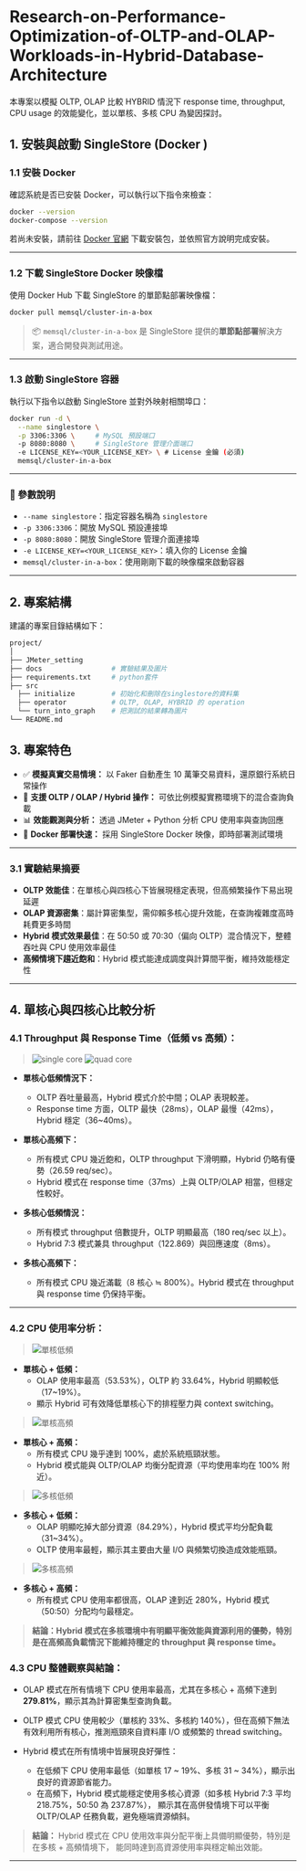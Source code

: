 # Research-on-Performance-Optimization-of-OLTP-and-OLAP-Workloads-in-Hybrid-Database-Architecture

本專案以模擬 OLTP, OLAP 比較 HYBRID 情況下 response time, throughput, CPU usage 的效能變化，並以單核、多核 CPU 為變因探討。
## 1. 安裝與啟動 SingleStore (Docker )

### 1.1 安裝 Docker

確認系統是否已安裝 Docker，可以執行以下指令來檢查：

```bash
docker --version
docker-compose --version
```

若尚未安裝，請前往 [Docker 官網](https://www.docker.com/) 下載安裝包，並依照官方說明完成安裝。

---

### 1.2 下載 SingleStore Docker 映像檔

使用 Docker Hub 下載 SingleStore 的單節點部署映像檔：

```bash
docker pull memsql/cluster-in-a-box
```

> 📦 `memsql/cluster-in-a-box` 是 SingleStore 提供的**單節點部署**解決方案，適合開發與測試用途。

---

### 1.3 啟動 SingleStore 容器

執行以下指令以啟動 SingleStore 並對外映射相關埠口：

```bash
docker run -d \
  --name singlestore \
  -p 3306:3306 \     # MySQL 預設端口
  -p 8080:8080 \     # SingleStore 管理介面端口
  -e LICENSE_KEY=<YOUR_LICENSE_KEY> \ # License 金鑰 (必須)
  memsql/cluster-in-a-box
```

---

### 📌 參數說明

- `--name singlestore`：指定容器名稱為 `singlestore`
- `-p 3306:3306`：開放 MySQL 預設連接埠
- `-p 8080:8080`：開放 SingleStore 管理介面連接埠
- `-e LICENSE_KEY=<YOUR_LICENSE_KEY>`：填入你的 License 金鑰
- `memsql/cluster-in-a-box`：使用剛剛下載的映像檔來啟動容器

---

## 2. 專案結構

建議的專案目錄結構如下：
```bash
project/
│
├── JMeter_setting
├── docs                 # 實驗結果及圖片
├── requirements.txt     # python套件         
├── src                  
  ├── initialize         # 初始化和刪除在singlestore的資料集
  ├── operator           # OLTP, OLAP, HYBRID 的 operation
  └── turn_into_graph    # 把測試的結果轉為圖片
└── README.md                  

```
## 3. 專案特色

- ✅ **模擬真實交易情境：** 以 Faker 自動產生 10 萬筆交易資料，還原銀行系統日常操作
- 🔄 **支援 OLTP / OLAP / Hybrid 操作：** 可依比例模擬實務環境下的混合查詢負載
- 📊 **效能觀測與分析：** 透過 JMeter + Python 分析 CPU 使用率與查詢回應
- 🐳 **Docker 部署快速：** 採用 SingleStore Docker 映像，即時部署測試環境

---

### 3.1 實驗結果摘要

- **OLTP 效能佳**：在單核心與四核心下皆展現穩定表現，但高頻繁操作下易出現延遲
- **OLAP 資源密集**：屬計算密集型，需仰賴多核心提升效能，在查詢複雜度高時耗費更多時間
- **Hybrid 模式效果最佳**：在 50:50 或 70:30（偏向 OLTP）混合情況下，整體吞吐與 CPU 使用效率最佳
- **高頻情境下趨近飽和**：Hybrid 模式能達成調度與計算間平衡，維持效能穩定性

---

## 4. 單核心與四核心比較分析

### 4.1 Throughput 與 Response Time（低頻 vs 高頻）：

> ![single core](docs/single_core.png)  ![quad core](docs/quad_core.png)

- **單核心低頻情況下：**
  - OLTP 吞吐量最高，Hybrid 模式介於中間；OLAP 表現較差。
  - Response time 方面，OLTP 最快（28ms），OLAP 最慢（42ms），Hybrid 穩定（36~40ms）。

- **單核心高頻下：**
  - 所有模式 CPU 幾近飽和，OLTP throughput 下滑明顯，Hybrid 仍略有優勢（26.59 req/sec）。
  - Hybrid 模式在 response time（37ms）上與 OLTP/OLAP 相當，但穩定性較好。

- **多核心低頻情況：**
  - 所有模式 throughput 倍數提升，OLTP 明顯最高（180 req/sec 以上）。
  - Hybrid 7:3 模式兼具 throughput（122.869）與回應速度（8ms）。

- **多核心高頻下：**
  - 所有模式 CPU 幾近滿載（8 核心 ≒ 800%）。Hybrid 模式在 throughput 與 response time 仍保持平衡。

---

### 4.2 CPU 使用率分析：

> ![單核低頻](docs/單核_低頻.png)

- **單核心 + 低頻：**
  - OLAP 使用率最高（53.53%），OLTP 約 33.64%，Hybrid 明顯較低（17~19%）。
  - 顯示 Hybrid 可有效降低單核心下的排程壓力與 context switching。
 
> ![單核高頻](docs/單核_高頻.png)
    
- **單核心 + 高頻：**
  - 所有模式 CPU 幾乎達到 100%，處於系統瓶頸狀態。
  - Hybrid 模式能與 OLTP/OLAP 均衡分配資源（平均使用率均在 100% 附近）。
 
 > ![多核低頻](docs/多核_低頻.png)

- **多核心 + 低頻：**
  - OLAP 明顯吃掉大部分資源（84.29%），Hybrid 模式平均分配負載（31~34%）。
  - OLTP 使用率最輕，顯示其主要由大量 I/O 與頻繁切換造成效能瓶頸。
 
 > ![多核高頻](docs/多核_高頻.png)

- **多核心 + 高頻：**
  - 所有模式 CPU 使用率都很高，OLAP 達到近 280%，Hybrid 模式（50:50）分配均勻最穩定。

> **結論：Hybrid 模式在多核環境中有明顯平衡效能與資源利用的優勢，特別是在高頻高負載情況下能維持穩定的 throughput 與 response time。**

### 4.3 CPU 整體觀察與結論：

- OLAP 模式在所有情境下 CPU 使用率最高，尤其在多核心 + 高頻下達到 **279.81%**，顯示其為計算密集型查詢負載。

- OLTP 模式 CPU 使用較少（單核約 33%、多核約 140%），但在高頻下無法有效利用所有核心，推測瓶頸來自資料庫 I/O 或頻繁的 thread switching。

- Hybrid 模式在所有情境中皆展現良好彈性：

  - 在低頻下 CPU 使用率最低（如單核 17 ~ 19%、多核 31 ~ 34%），顯示出良好的資源節省能力。
  - 在高頻下，Hybrid 模式能穩定使用多核心資源（如多核 Hybrid 7:3 平均 218.75%，50:50 為 237.87%），
    顯示其在高併發情境下可以平衡 OLTP/OLAP 任務負載，避免極端資源傾斜。

>  **結論：** Hybrid 模式在 CPU 使用效率與分配平衡上具備明顯優勢，特別是在多核 + 高頻情境下，
能同時達到高資源使用率與穩定輸出效能。

---
